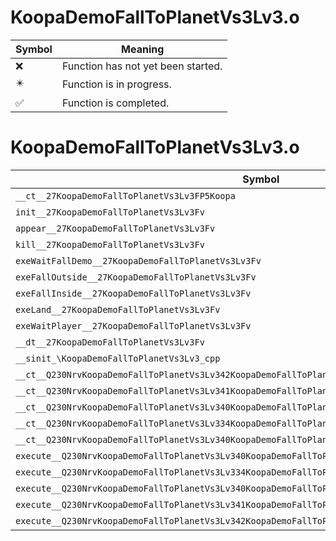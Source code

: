 # KoopaDemoFallToPlanetVs3Lv3.o
| Symbol | Meaning 
| ------------- | ------------- 
| :x: | Function has not yet been started. 
| :eight_pointed_black_star: | Function is in progress. 
| :white_check_mark: | Function is completed. 


# KoopaDemoFallToPlanetVs3Lv3.o
| Symbol | Decompiled? |
| ------------- | ------------- |
| `__ct__27KoopaDemoFallToPlanetVs3Lv3FP5Koopa` | :x: |
| `init__27KoopaDemoFallToPlanetVs3Lv3Fv` | :x: |
| `appear__27KoopaDemoFallToPlanetVs3Lv3Fv` | :x: |
| `kill__27KoopaDemoFallToPlanetVs3Lv3Fv` | :x: |
| `exeWaitFallDemo__27KoopaDemoFallToPlanetVs3Lv3Fv` | :x: |
| `exeFallOutside__27KoopaDemoFallToPlanetVs3Lv3Fv` | :x: |
| `exeFallInside__27KoopaDemoFallToPlanetVs3Lv3Fv` | :x: |
| `exeLand__27KoopaDemoFallToPlanetVs3Lv3Fv` | :x: |
| `exeWaitPlayer__27KoopaDemoFallToPlanetVs3Lv3Fv` | :x: |
| `__dt__27KoopaDemoFallToPlanetVs3Lv3Fv` | :x: |
| `__sinit_\KoopaDemoFallToPlanetVs3Lv3_cpp` | :x: |
| `__ct__Q230NrvKoopaDemoFallToPlanetVs3Lv342KoopaDemoFallToPlanetVs3Lv3NrvWaitFallDemoFv` | :x: |
| `__ct__Q230NrvKoopaDemoFallToPlanetVs3Lv341KoopaDemoFallToPlanetVs3Lv3NrvFallOutsideFv` | :x: |
| `__ct__Q230NrvKoopaDemoFallToPlanetVs3Lv340KoopaDemoFallToPlanetVs3Lv3NrvFallInsideFv` | :x: |
| `__ct__Q230NrvKoopaDemoFallToPlanetVs3Lv334KoopaDemoFallToPlanetVs3Lv3NrvLandFv` | :x: |
| `__ct__Q230NrvKoopaDemoFallToPlanetVs3Lv340KoopaDemoFallToPlanetVs3Lv3NrvWaitPlayerFv` | :x: |
| `execute__Q230NrvKoopaDemoFallToPlanetVs3Lv340KoopaDemoFallToPlanetVs3Lv3NrvWaitPlayerCFP5Spine` | :x: |
| `execute__Q230NrvKoopaDemoFallToPlanetVs3Lv334KoopaDemoFallToPlanetVs3Lv3NrvLandCFP5Spine` | :x: |
| `execute__Q230NrvKoopaDemoFallToPlanetVs3Lv340KoopaDemoFallToPlanetVs3Lv3NrvFallInsideCFP5Spine` | :x: |
| `execute__Q230NrvKoopaDemoFallToPlanetVs3Lv341KoopaDemoFallToPlanetVs3Lv3NrvFallOutsideCFP5Spine` | :x: |
| `execute__Q230NrvKoopaDemoFallToPlanetVs3Lv342KoopaDemoFallToPlanetVs3Lv3NrvWaitFallDemoCFP5Spine` | :x: |
